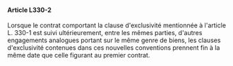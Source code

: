 #### Article L330-2

Lorsque le contrat comportant la clause d'exclusivité mentionnée à l'article L. 330-1 est suivi ultérieurement, entre les mêmes parties, d'autres engagements analogues portant sur le même genre de biens, les clauses d'exclusivité contenues dans ces nouvelles conventions prennent fin à la même date que celle figurant au premier contrat.

